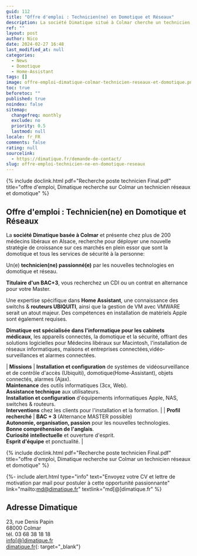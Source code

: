 ```yaml
---
guid: 112
title: "Offre d'emploi : Technicien(ne) en Domotique et Réseaux"
description: La société Dimatique situé à Colmar cherche un technicien en Domotique et Réseaux
ref: ""
layout: post
author: Nico
date: 2024-02-27 16:48
last_modified_at: null
categories:
  - News
  - Domotique
  - Home-Assistant
tags: []
image: offre-emploi-dimatique-colmar-technicien-reseaux-et-domotique.png
toc: true
beforetoc: ""
published: true
noindex: false
sitemap:
  changefreq: monthly
  exclude: no
  priority: 0.5
  lastmod: null
locale: fr_FR
comments: false
rating: null
sourcelink:
  - https://dimatique.fr/demande-de-contact/
slug: offre-emploi-technicien-ne-en-domotique-reseaux
---
```


{% include doclink.html pdf="Recherche poste technicien Final.pdf" title="offre d'emploi, Dimatique recherche sur Colmar un technicien réseaux et domotique" %}

## Offre d'emploi : Technicien(ne) en Domotique et Réseaux

La **société Dimatique basée à Colmar** et présente chez plus de 200 médecins libéraux en Alsace, recherche pour déployer une nouvelle stratégie de croissance sur ces marchés en plein essor que sont la domotique et tous les services de sécurité à la personne:

Un(e) **technicien(ne) passionné(e)** par les nouvelles technologies en domotique et réseau.

**Titulaire d'un BAC+3**, vous recherchez un CDI ou un contrat en alternance pour votre Master.

Une expertise spécifique dans **Home Assistant**, une connaissance des switchs & **routeurs UBIQUITI**, ainsi que la gestion de VM avec VMWARE serait un atout majeur. Des compétences en installation de matériels Apple sont également requises.

**Dimatique est spécialisée dans l'informatique pour les cabinets médicaux**, les appareils connectés, la domotique et la sécurité, offrant des solutions logicielles pour Médecins libéraux sur Macintosh, l'installation de réseaux informatiques, maisons et entreprises connectées,vidéo-surveillances et alarmes connectées.

| **Missions** | **Installation et configuration** de systèmes de vidéosurveillance et de contrôle d'accès (Ubiquiti), domotique(Home-Assistant), objets connectés, alarmes (Ajax).<br>**Maintenance** des outils informatiques (3cx, Web).<br>**Assistance technique** aux utilisateurs.<br>**Installation et configuration** d'équipements informatiques Apple, NAS, switches & routeurs.<br>**Interventions** chez les clients pour l'installation et la formation. |
| **Profil recherché** | **BAC + 3** (Alternance MASTER possible)<br>**Autonomie, organisation, passion** pour les nouvelles technologies.<br>**Bonne compréhension de l'anglais**.<br>**Curiosité intellectuelle** et ouverture d'esprit.<br>**Esprit d'équipe** et ponctualité. |

{% include doclink.html pdf="Recherche poste technicien Final.pdf" title="offre d'emploi, Dimatique recherche sur Colmar un technicien réseaux et domotique" %}

{%- include alert.html type="info" text="Envoyez votre CV et lettre de motivation par mail pour postuler à cette opportunité passionnante" link="mailto:md@dimatique.fr" textlink="md[@]dimatique.fr" %}

## Adresse Dimatique

23, rue Denis Papin<br>
68000 Colmar<br>
tél. 03 68 38 18 18<br>
[info[@]dimatique.fr](mailto:info@dimatique.fr)<br>
[dimatique.fr](https://dimatique.fr){: target="_blank"}
